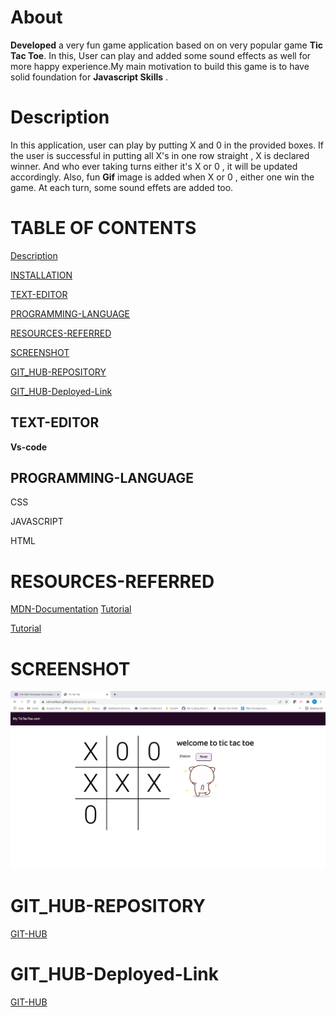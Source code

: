 # About

**Developed** a very fun game application based on on very popular
game **Tic Tac Toe**.
In this, User can play and added some sound effects as well for more happy experience.My main motivation to build this game is to have solid foundation for **Javascript Skills** .

# Description
In this application, user can play by putting X and 0 in the
provided boxes. If the user is successful in putting all X's in one row straight , X is declared winner. And who ever taking turns either it's X or 0 , it will be updated accordingly. 
Also, fun **Gif** image is added when X or 0 , either one 
win the game. At each turn, some sound effets are added too.


# TABLE OF CONTENTS
[ Description](#Description)

[INSTALLATION](#INSTALLATION)

[TEXT-EDITOR](#TEXT-EDITOR)

[PROGRAMMING-LANGUAGE](#PROGRAMMING-LANGUAGE)

[RESOURCES-REFERRED](#RESOURCES-REFERRED)

[SCREENSHOT](#SCREENSHOT)

[GIT_HUB-REPOSITORY](#GIT_HUB-REPOSITORY)

[GIT_HUB-Deployed-Link](#GIT_HUB-Deployed-Link)





## TEXT-EDITOR
**Vs-code**

## PROGRAMMING-LANGUAGE

CSS

JAVASCRIPT

HTML 


# RESOURCES-REFERRED

[MDN-Documentation](https://developer.mozilla.org/en-US/docs/Web/JavaScript)
[Tutorial](https://www.youtube.com/watch?v=B3pmT7Cpi24&t=303s)

[Tutorial](https://www.youtube.com/watch?v=sSLGP-_2gOI)






# SCREENSHOT
![SCREENSHOT](tictactoe.png)

# GIT_HUB-REPOSITORY
[GIT-HUB](https://github.com/nehreetkaur/Javascript-game)

# GIT_HUB-Deployed-Link
[GIT-HUB](https://nehreetkaur.github.io/Javascript-game/)